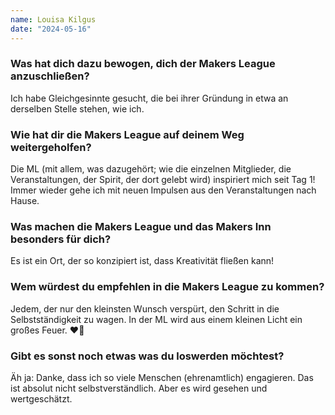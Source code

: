 ```yaml
---
name: Louisa Kilgus
date: "2024-05-16"
---
```


### Was hat dich dazu bewogen, dich der Makers League anzuschließen?

Ich habe Gleichgesinnte gesucht, die bei ihrer Gründung in etwa an derselben Stelle stehen, wie ich.

### Wie hat dir die Makers League auf deinem Weg weitergeholfen?

Die ML (mit allem, was dazugehört; wie die einzelnen Mitglieder, die Veranstaltungen, der Spirit, der dort gelebt wird) inspiriert mich seit Tag 1! Immer wieder gehe ich mit neuen Impulsen aus den Veranstaltungen nach Hause.

### Was machen die Makers League und das Makers Inn besonders für dich?

Es ist ein Ort, der so konzipiert ist, dass Kreativität fließen kann!

### Wem würdest du empfehlen in die Makers League zu kommen?

Jedem, der nur den kleinsten Wunsch verspürt, den Schritt in die Selbstständigkeit zu wagen. In der ML wird aus einem kleinen Licht ein großes Feuer. ❤️‍🔥

### Gibt es sonst noch etwas was du loswerden möchtest?

Äh ja: Danke, dass ich so viele Menschen (ehrenamtlich) engagieren. Das ist absolut nicht selbstverständlich. Aber es wird gesehen und wertgeschätzt.
